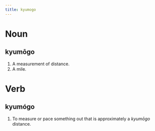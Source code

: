 ```yaml
---
title: kyumogo
---
```


Noun
================================

kyumōgo
----------------

1. A measurement of distance.
2. A mile.

Verb
================================

kyumógo
----------------

1. To measure or pace something out that is approximately a *kyumōgo* distance.
